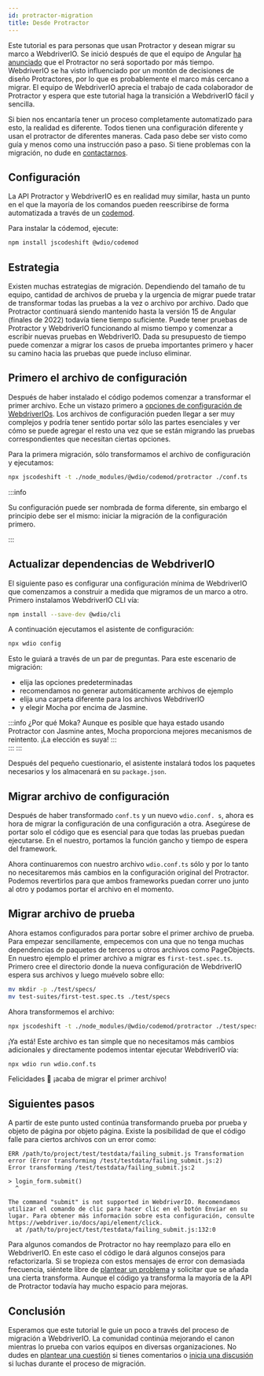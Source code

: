 ```yaml
---
id: protractor-migration
title: Desde Protractor
---
```


Este tutorial es para personas que usan Protractor y desean migrar su marco a WebdriverIO. Se inició después de que el equipo de Angular [ha anunciado](https://github.com/angular/protractor/issues/5502) que el Protractor no será soportado por más tiempo. WebdriverIO se ha visto influenciado por un montón de decisiones de diseño Protractores, por lo que es probablemente el marco más cercano a migrar. El equipo de WebdriverIO aprecia el trabajo de cada colaborador de Protractor y espera que este tutorial haga la transición a WebdriverIO fácil y sencilla.

Si bien nos encantaría tener un proceso completamente automatizado para esto, la realidad es diferente. Todos tienen una configuración diferente y usan el protractor de diferentes maneras. Cada paso debe ser visto como guía y menos como una instrucción paso a paso. Si tiene problemas con la migración, no dude en [contactarnos](https://github.com/webdriverio/codemod/discussions/new).

## Configuración

La API Protractor y WebdriverIO es en realidad muy similar, hasta un punto en el que la mayoría de los comandos pueden reescribirse de forma automatizada a través de un [codemod](https://github.com/webdriverio/codemod).

Para instalar la códemod, ejecute:

```sh
npm install jscodeshift @wdio/codemod
```

## Estrategia

Existen muchas estrategias de migración. Dependiendo del tamaño de tu equipo, cantidad de archivos de prueba y la urgencia de migrar puede tratar de transformar todas las pruebas a la vez o archivo por archivo. Dado que Protractor continuará siendo mantenido hasta la versión 15 de Angular (finales de 2022) todavía tiene tiempo suficiente. Puede tener pruebas de Protractor y WebdriverIO funcionando al mismo tiempo y comenzar a escribir nuevas pruebas en WebdriverIO. Dada su presupuesto de tiempo puede comenzar a migrar los casos de prueba importantes primero y hacer su camino hacia las pruebas que puede incluso eliminar.

## Primero el archivo de configuración

Después de haber instalado el código podemos comenzar a transformar el primer archivo. Eche un vistazo primero a [opciones de configuración de WebdriverIOs](configuration). Los archivos de configuración pueden llegar a ser muy complejos y podría tener sentido portar sólo las partes esenciales y ver cómo se puede agregar el resto una vez que se están migrando las pruebas correspondientes que necesitan ciertas opciones.

Para la primera migración, sólo transformamos el archivo de configuración y ejecutamos:

```sh
npx jscodeshift -t ./node_modules/@wdio/codemod/protractor ./conf.ts
```

:::info

 Su configuración puede ser nombrada de forma diferente, sin embargo el principio debe ser el mismo: iniciar la migración de la configuración primero.

:::

## Actualizar dependencias de WebdriverIO

El siguiente paso es configurar una configuración mínima de WebdriverIO que comenzamos a construir a medida que migramos de un marco a otro. Primero instalamos WebdriverIO CLI vía:

```sh
npm install --save-dev @wdio/cli
```

A continuación ejecutamos el asistente de configuración:

```sh
npx wdio config
```

Esto le guiará a través de un par de preguntas. Para este escenario de migración:
- elija las opciones predeterminadas
- recomendamos no generar automáticamente archivos de ejemplo
- elija una carpeta diferente para los archivos WebdriverIO
- y elegir Mocha por encima de Jasmine.

:::info ¿Por qué Moka?
Aunque es posible que haya estado usando Protractor con Jasmine antes, Mocha proporciona mejores mecanismos de reintento. ¡La elección es suya!
:::  
:::
:::

Después del pequeño cuestionario, el asistente instalará todos los paquetes necesarios y los almacenará en su `package.json`.

## Migrar archivo de configuración

Después de haber transformado `conf.ts` y un nuevo `wdio.conf. s`, ahora es hora de migrar la configuración de una configuración a otra. Asegúrese de portar solo el código que es esencial para que todas las pruebas puedan ejecutarse. En el nuestro, portamos la función gancho y tiempo de espera del framework.

Ahora continuaremos con nuestro archivo `wdio.conf.ts` sólo y por lo tanto no necesitaremos más cambios en la configuración original del Protractor. Podemos revertirlos para que ambos frameworks puedan correr uno junto al otro y podamos portar el archivo en el momento.

## Migrar archivo de prueba

Ahora estamos configurados para portar sobre el primer archivo de prueba. Para empezar sencillamente, empecemos con una que no tenga muchas dependencias de paquetes de terceros u otros archivos como PageObjects. En nuestro ejemplo el primer archivo a migrar es `first-test.spec.ts`. Primero cree el directorio donde la nueva configuración de WebdriverIO espera sus archivos y luego muévelo sobre ello:

```sh
mv mkdir -p ./test/specs/
mv test-suites/first-test.spec.ts ./test/specs
```

Ahora transformemos el archivo:

```sh
npx jscodeshift -t ./node_modules/@wdio/codemod/protractor ./test/specs/first-test.spec.ts
```

¡Ya está! Este archivo es tan simple que no necesitamos más cambios adicionales y directamente podemos intentar ejecutar WebdriverIO vía:

```sh
npx wdio run wdio.conf.ts
```

Felicidades 🥳 ¡acaba de migrar el primer archivo!

## Siguientes pasos

A partir de este punto usted continúa transformando prueba por prueba y objeto de página por objeto página. Existe la posibilidad de que el código falle para ciertos archivos con un error como:

```
ERR /path/to/project/test/testdata/failing_submit.js Transformation error (Error transforming /test/testdata/failing_submit.js:2)
Error transforming /test/testdata/failing_submit.js:2

> login_form.submit()
  ^

The command "submit" is not supported in WebdriverIO. Recomendamos utilizar el comando de clic para hacer clic en el botón Enviar en su lugar. Para obtener más información sobre esta configuración, consulte https://webdriver.io/docs/api/element/click.
  at /path/to/project/test/testdata/failing_submit.js:132:0
```

Para algunos comandos de Protractor no hay reemplazo para ello en WebdriverIO. En este caso el código le dará algunos consejos para refactorizarla. Si se tropieza con estos mensajes de error con demasiada frecuencia, siéntete libre de [plantear un problema](https://github.com/webdriverio/codemod/issues/new) y solicitar que se añada una cierta transforma. Aunque el código ya transforma la mayoría de la API de Protractor todavía hay mucho espacio para mejoras.

## Conclusión

Esperamos que este tutorial le guie un poco a través del proceso de migración a WebdriverIO. La comunidad continúa mejorando el canon mientras lo prueba con varios equipos en diversas organizaciones. No dudes en [plantear una cuestión](https://github.com/webdriverio/codemod/issues/new) si tienes comentarios o [inicia una discusión](https://github.com/webdriverio/codemod/discussions/new) si luchas durante el proceso de migración.
